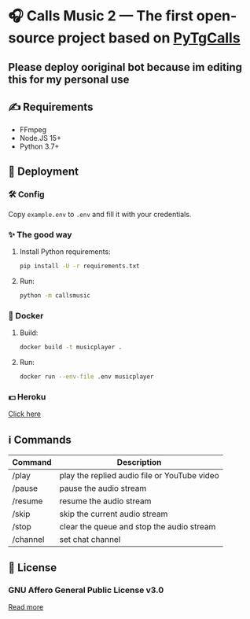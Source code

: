 # 🎧 Calls Music 2 — The first open-source project based on [PyTgCalls](https://github.com/pytgcalls/pytgcalls)

## Please deploy ooriginal bot because im editing this for my personal use 

## ✍️ Requirements

- FFmpeg
- Node.JS 15+
- Python 3.7+

## 🚀 Deployment

### 🛠 Config

Copy `example.env` to `.env` and fill it with your credentials.

### ✨ The good way

1. Install Python requirements:
   ```bash
   pip install -U -r requirements.txt
   ```
2. Run:
   ```bash
   python -m callsmusic
   ```

### 🐬 Docker

1. Build:
   ```bash
   docker build -t musicplayer .
   ```
2. Run:
   ```bash
   docker run --env-file .env musicplayer
   ```

### 💵 Heroku

[Click here](https://heroku.com/deploy?template=https://github.com/callsmusic/callsmusic-2_heroku/)

## ℹ️ Commands

| Command  | Description                                  |
| -------- | -------------------------------------------- |
| /play    | play the replied audio file or YouTube video |
| /pause   | pause the audio stream                       |
| /resume  | resume the audio stream                      |
| /skip    | skip the current audio stream                |
| /stop    | clear the queue and stop the audio stream    |
| /channel | set chat channel                             |

## 📄 License

### GNU Affero General Public License v3.0

[Read more](https://www.gnu.org/licenses/#AGPL)
